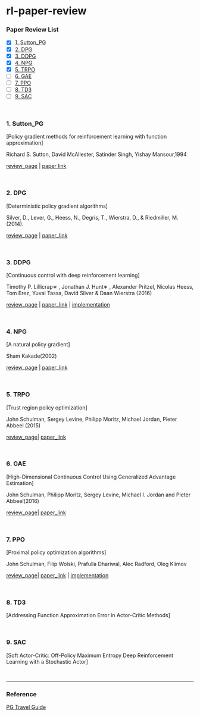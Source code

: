 # rl-paper-review

### Paper Review List

- [x] [1. Sutton_PG](#1-sutton_pg)
- [x] [2. DPG](#2-dpg)
- [x] [3. DDPG](#3-ddpg)
- [x] [4. NPG](#4-npg)
- [x] [5. TRPO](#5-trpo)
- [ ] [6. GAE](#6-gae)
- [ ] [7. PPO](#7-ppo)
- [ ] [8. TD3](#8-td3)
- [ ] [9. SAC](#9-sac)

<br/>

### 1. Sutton_PG

[Policy gradient methods for reinforcement learning with function approximation]

Richard S. Sutton, David McAllester, Satinder Singh, Yishay Mansour,1994

[review_page](./reviews/Sutton_PG.md)	|   [paper link](http://papers.nips.cc/paper/1713-policy-gradient-methods-for-reinforcement-learning-with-function-approximation.pdf)

<br/>

### 2. DPG

[Deterministic policy gradient algorithms]

Silver, D., Lever, G., Heess, N., Degris, T., Wierstra, D., & Riedmiller, M. (2014).

[review_page](./reviews/DPG.md)  |  [paper_link](http://proceedings.mlr.press/v32/silver14.pdf)

<br/>

### 3. DDPG

[Continuous control with deep reinforcement learning]

Timothy P. Lillicrap∗ , Jonathan J. Hunt∗ , Alexander Pritzel, Nicolas Heess, Tom Erez, Yuval Tassa, David Silver & Daan Wierstra (2016)

[review_page](./reviews/DDPG.md)  |  [paper_link](https://arxiv.org/pdf/1509.02971.pdf)  | [implementation](https://github.com/CUN-bjy/walkyto-ddpg)

<br/>

### 4. NPG

[A natural policy gradient]

Sham Kakade(2002)

[review_page](./reviews/NPG.md)  |  [paper_link](https://papers.nips.cc/paper/2073-a-natural-policy-gradient.pdf)

<br/>

### 5. TRPO

[Trust region policy optimization]

John Schulman, Sergey Levine, Philipp Moritz, Michael Jordan, Pieter Abbeel (2015)

[review_page](./reviews/TRPO.md)| [paper_link](https://arxiv.org/pdf/1502.05477.pdf)

<br/>

### 6. GAE

[High-Dimensional Continuous Control Using Generalized Advantage Estimation]

John Schulman, Philipp Moritz, Sergey Levine, Michael I. Jordan and Pieter Abbeel(2016)

[review_page](./reviews/GAE.md)| [paper_link](https://arxiv.org/pdf/1506.02438.pdf)

<br/>

### 7. PPO

[Proximal policy optimization algorithms]

John Schulman, Filip Wolski, Prafulla Dhariwal, Alec Radford, Oleg Klimov

[review_page](./reviews/GAE.md)| [paper_link](https://arxiv.org/pdf/1707.06347.pdf) | [implementation](https://github.com/CUN-bjy/gym-ppo-keras)

<br/>

### 8. TD3
[Addressing Function Approximation Error in Actor-Critic Methods]

<br/>

### 9. SAC
[Soft Actor-Critic: Off-Policy Maximum Entropy Deep Reinforcement Learning with a Stochastic Actor]

</br>

---

### Reference
[PG Travel Guide](https://reinforcement-learning-kr.github.io/2018/06/29/0_pg-travel-guide/)